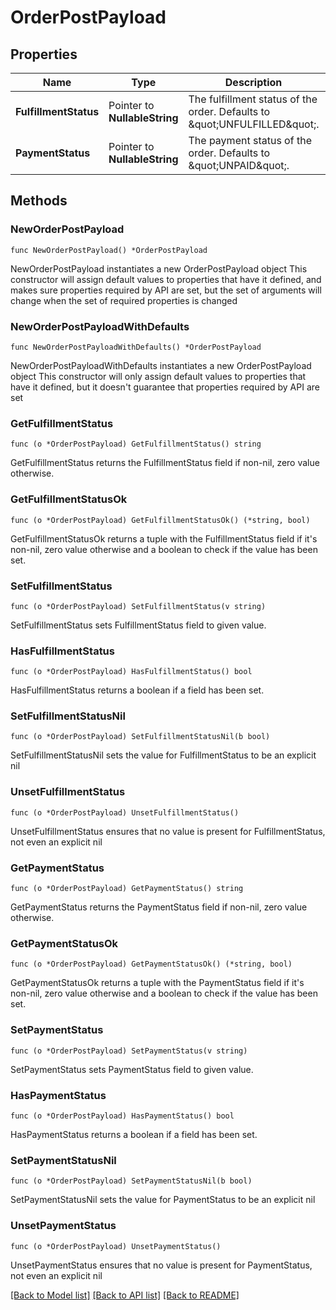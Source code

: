 # OrderPostPayload

## Properties

Name | Type | Description | Notes
------------ | ------------- | ------------- | -------------
**FulfillmentStatus** | Pointer to **NullableString** | The fulfillment status of the order. Defaults to \&quot;UNFULFILLED\&quot;. | [optional] 
**PaymentStatus** | Pointer to **NullableString** | The payment status of the order. Defaults to \&quot;UNPAID\&quot;.  | [optional] 

## Methods

### NewOrderPostPayload

`func NewOrderPostPayload() *OrderPostPayload`

NewOrderPostPayload instantiates a new OrderPostPayload object
This constructor will assign default values to properties that have it defined,
and makes sure properties required by API are set, but the set of arguments
will change when the set of required properties is changed

### NewOrderPostPayloadWithDefaults

`func NewOrderPostPayloadWithDefaults() *OrderPostPayload`

NewOrderPostPayloadWithDefaults instantiates a new OrderPostPayload object
This constructor will only assign default values to properties that have it defined,
but it doesn't guarantee that properties required by API are set

### GetFulfillmentStatus

`func (o *OrderPostPayload) GetFulfillmentStatus() string`

GetFulfillmentStatus returns the FulfillmentStatus field if non-nil, zero value otherwise.

### GetFulfillmentStatusOk

`func (o *OrderPostPayload) GetFulfillmentStatusOk() (*string, bool)`

GetFulfillmentStatusOk returns a tuple with the FulfillmentStatus field if it's non-nil, zero value otherwise
and a boolean to check if the value has been set.

### SetFulfillmentStatus

`func (o *OrderPostPayload) SetFulfillmentStatus(v string)`

SetFulfillmentStatus sets FulfillmentStatus field to given value.

### HasFulfillmentStatus

`func (o *OrderPostPayload) HasFulfillmentStatus() bool`

HasFulfillmentStatus returns a boolean if a field has been set.

### SetFulfillmentStatusNil

`func (o *OrderPostPayload) SetFulfillmentStatusNil(b bool)`

 SetFulfillmentStatusNil sets the value for FulfillmentStatus to be an explicit nil

### UnsetFulfillmentStatus
`func (o *OrderPostPayload) UnsetFulfillmentStatus()`

UnsetFulfillmentStatus ensures that no value is present for FulfillmentStatus, not even an explicit nil
### GetPaymentStatus

`func (o *OrderPostPayload) GetPaymentStatus() string`

GetPaymentStatus returns the PaymentStatus field if non-nil, zero value otherwise.

### GetPaymentStatusOk

`func (o *OrderPostPayload) GetPaymentStatusOk() (*string, bool)`

GetPaymentStatusOk returns a tuple with the PaymentStatus field if it's non-nil, zero value otherwise
and a boolean to check if the value has been set.

### SetPaymentStatus

`func (o *OrderPostPayload) SetPaymentStatus(v string)`

SetPaymentStatus sets PaymentStatus field to given value.

### HasPaymentStatus

`func (o *OrderPostPayload) HasPaymentStatus() bool`

HasPaymentStatus returns a boolean if a field has been set.

### SetPaymentStatusNil

`func (o *OrderPostPayload) SetPaymentStatusNil(b bool)`

 SetPaymentStatusNil sets the value for PaymentStatus to be an explicit nil

### UnsetPaymentStatus
`func (o *OrderPostPayload) UnsetPaymentStatus()`

UnsetPaymentStatus ensures that no value is present for PaymentStatus, not even an explicit nil

[[Back to Model list]](../README.md#documentation-for-models) [[Back to API list]](../README.md#documentation-for-api-endpoints) [[Back to README]](../README.md)


